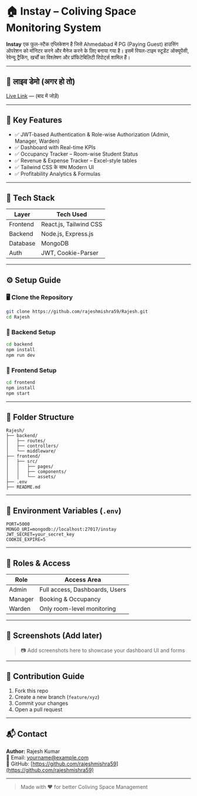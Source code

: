 
# 🏠 Instay – Coliving Space Monitoring System

**Instay** एक फुल-स्टैक एप्लिकेशन है जिसे Ahmedabad में PG (Paying Guest) हाउसिंग ऑपरेशन को मॉनिटर करने और मैनेज करने के लिए बनाया गया है। इसमें रियल-टाइम स्टूडेंट ऑक्यूपेंसी, रेवेन्यू ट्रैकिंग, खर्चों का विश्लेषण और प्रॉफिटेबिलिटी रिपोर्ट्स शामिल हैं।

---

## 🚀 लाइव डेमो (अगर हो तो)
[Live Link](#) — (बाद में जोड़ें)

---

## 📌 Key Features

- ✅ JWT-based Authentication & Role-wise Authorization (Admin, Manager, Warden)
- ✅ Dashboard with Real-time KPIs
- ✅ Occupancy Tracker – Room-wise Student Status
- ✅ Revenue & Expense Tracker – Excel-style tables
- ✅ Tailwind CSS के साथ Modern UI
- ✅ Profitability Analytics & Formulas

---

## 🧱 Tech Stack

| Layer      | Tech Used                      |
|------------|--------------------------------|
| Frontend   | React.js, Tailwind CSS         |
| Backend    | Node.js, Express.js            |
| Database   | MongoDB                        |
| Auth       | JWT, Cookie-Parser             |

---

## ⚙️ Setup Guide

### 🖥️ Clone the Repository
```bash
git clone https://github.com/rajeshmishra59/Rajesh.git
cd Rajesh
```

### 🔧 Backend Setup
```bash
cd backend
npm install
npm run dev
```

### 🎨 Frontend Setup
```bash
cd frontend
npm install
npm start
```

---

## 📁 Folder Structure

```
Rajesh/
├── backend/
│   ├── routes/
│   ├── controllers/
│   └── middleware/
├── frontend/
│   ├── src/
│   │   ├── pages/
│   │   ├── components/
│   │   └── assets/
├── .env
├── README.md
```

---

## 🔐 Environment Variables (`.env`)
```env
PORT=5000
MONGO_URI=mongodb://localhost:27017/instay
JWT_SECRET=your_secret_key
COOKIE_EXPIRE=5
```

---

## 👤 Roles & Access

| Role     | Access Area                      |
|----------|----------------------------------|
| Admin    | Full access, Dashboards, Users   |
| Manager  | Booking & Occupancy              |
| Warden   | Only room-level monitoring       |

---

## 📸 Screenshots (Add later)

> 📷 Add screenshots here to showcase your dashboard UI and forms

---

## 🙌 Contribution Guide

1. Fork this repo
2. Create a new branch (`feature/xyz`)
3. Commit your changes
4. Open a pull request

---

## 📬 Contact

**Author:** Rajesh Kumar  
📧 Email: yourname@example.com  
🔗 GitHub: [https://github.com/rajeshmishra59](https://github.com/rajeshmishra59)

---

> Made with ❤️ for better Coliving Space Management
